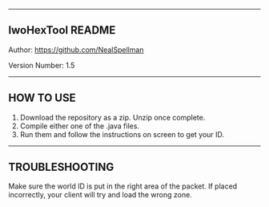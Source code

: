 ------------------------------------------------------------------------
lwoHexTool README
------------------------------------------------------------------------
Author: https://github.com/NealSpellman

Version Number: 1.5

------------------------------------------------------------------------
HOW TO USE
------------------------------------------------------------------------
1. Download the repository as a zip. Unzip once complete.
2. Compile either one of the .java files.
3. Run them and follow the instructions on screen to get your ID.

------------------------------------------------------------------------
TROUBLESHOOTING
------------------------------------------------------------------------
Make sure the world ID is put in the right area of the packet.
If placed incorrectly, your client will try and load the wrong zone.
